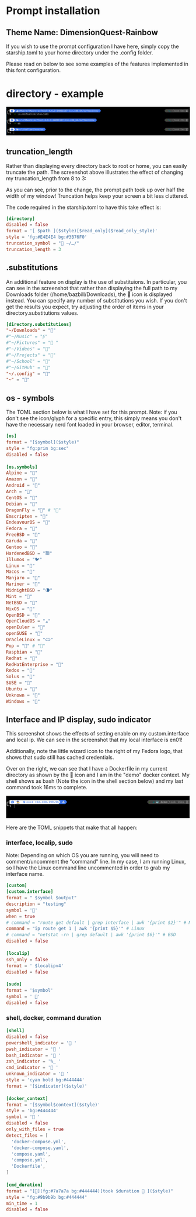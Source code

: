# Prompt installation

## Theme Name: DimensionQuest-Rainbow

If you wish to use the prompt configuration I have here, simply copy the starship.toml to your home directory under the .config folder.

Please read on below to see some examples of the features implemented in this font configuration.

# directory -  example

![truncation_length](images/starship_truncation_sample.png)

## truncation_length
Rather than displaying every directory back to root or home, you can easily truncate the path. The screenshot above illustrates the effect of changing my truncation_length from 8 to 3:

As you can see, prior to the change, the prompt path took up over half the width of my window! Truncation helps keep your screen a bit less cluttered.

The code required in the starship.toml to have this take effect is:

```toml
[directory]
disabled = false
format = '[ $path ]($style)[$read_only]($read_only_style)'
style = 'fg:#E4E4E4 bg:#3B76F0'
truncation_symbol = " ~/…/"
truncation_length = 3 
```

##  .substitutions

An additional feature on display is the use of substituions. In particular, you can see in the screenshot that rather than displaying the full path to my Downloads folder (/home/bazbill/Downloads), the  icon is displayed instead. You can specify any number of substitutions you wish. If you don't get the results you expect, try adjusting the order of items in your directory.substitutions values.

```toml
[directory.substitutions]
"~/Downloads" = ""
#"~/Music" = ""
#"~/Pictures" = " "
#"~/Videos" = ""
#"~/Projects" = "󱌢"
#"~/School" = "󰑴"
#"~/GitHub" = ""
"~/.config" = ""
"~" = ""
```

## os - symbols

The TOML section below is what I have set for this prompt. Note: if you don't see the icon/glyph for a specific entry, this simply means you don't have the necessary nerd font loaded in your browser, editor, terminal.

```toml
[os]
format = "[$symbol]($style)"
style = "fg:prim bg:sec"
disabled = false

[os.symbols]
Alpine = ""
Amazon = ""
Android = ""
Arch = ""
CentOS = ""
Debian = ""
DragonFly = "🐉" # ""
Emscripten = "🔗"
EndeavourOS = ""
Fedora = ""
FreeBSD = ""
Garuda = ""
Gentoo = ""
HardenedBSD = "聯"
Illumos = "🐦"
Linux = ""
Macos = ""
Manjaro = ""
Mariner = ""
MidnightBSD = "🌘"
Mint = ""
NetBSD = ""
NixOS = ""
OpenBSD = "" 
OpenCloudOS = "☁️"
openEuler = ""
openSUSE = ""
OracleLinux = "⊂⊃"
Pop = "" # ""
Raspbian = ""
Redhat = ""
RedHatEnterprise = ""
Redox = "🧪"
Solus = ""
SUSE = ""
Ubuntu = ""
Unknown = ""
Windows = ""
```

## Interface and IP display, sudo indicator

This screenshot shows the effects of setting enable on my custom.interface and local ip. We can see in the screenshot that my local interface is en01!

Additionally, note the little wizard icon to the right of my Fedora logo, that shows that sudo still has cached credentials.

Over on the right, we can see that I have a Dockerfile in my current directory as shown by the 🐳 icon and I am in the "demo" docker context. My shell shows as bash (Note the icon in the shell section below) and my last command took 16ms to complete.

![truncation_length](images/sudo-interface-ip-docker.png)

Here are the TOML snippets that make that all happen:

### interface, localip, sudo

Note: Depending on which OS you are running, you will need to comment/uncomment the "command" line. In my case, I am running Linux, so I have the Linux command line uncommented in order to grab my interface name.

```toml
[custom]
[custom.interface]
format = " $symbol $output"
description = "testing"
symbol = '󰩠'
when = true
# command = "route get default | grep interface | awk '{print $2}'" # MacOS
command = "ip route get 1 | awk '{print $5}'" # Linux
# command = "netstat -rn | grep default | awk '{print $6}'" # BSD
disabled = false

[localip]
ssh_only = false
format = ' $localipv4'
disabled = false

[sudo]
format = '$symbol'
symbol = ' 🧙'
disabled = false
```

### shell, docker, command duration

```toml
[shell]
disabled = false
powershell_indicator = ' '
pwsh_indicator = ' '
bash_indicator = ' '
zsh_indicator = '%_ '
cmd_indicator = ' '
unknown_indicator = ' '
style = 'cyan bold bg:#444444'
format = '[$indicator]($style)'

[docker_context]
format = '[$symbol$context]($style)'
style = 'bg:#444444'
symbol = '🐳 '
disabled = false
only_with_files = true
detect_files = [
  'docker-compose.yml',
  'docker-compose.yaml',
  'compose.yaml',
  'compose.yml',
  'Dockerfile',
]

[cmd_duration]
format = "[](fg:#7a7a7a bg:#444444)[took $duration  ]($style)"
style = "fg:#9b9b9b bg:#444444"
min_time = 1
disabled = false
```